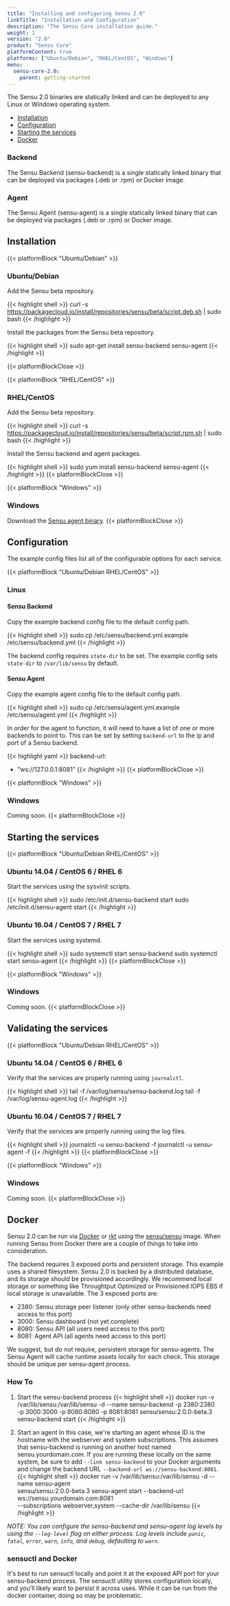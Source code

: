 ```yaml
---
title: "Installing and configuring Sensu 2.0"
linkTitle: "Installation and Configuration"
description: "The Sensu Core installation guide."
weight: 1
version: "2.0"
product: "Sensu Core"
platformContent: true
platforms: ["Ubuntu/Debian", "RHEL/CentOS", "Windows"]
menu:
  sensu-core-2.0:
    parent: getting-started
---
```


The Sensu 2.0 binaries are statically linked and can be deployed to any Linux or Windows operating system.

- [Installation](#installation)
- [Configuration](#configuration)
- [Starting the services](#starting-the-services)
- [Docker](#docker)

### Backend

The Sensu Backend (sensu-backend) is a single statically linked binary that can be deployed via packages (.deb or .rpm) or Docker image.

### Agent

The Sensu Agent (sensu-agent) is a single statically linked binary that can be deployed via packages (.deb or .rpm) or Docker image.

## Installation

{{< platformBlock "Ubuntu/Debian" >}}
### Ubuntu/Debian

Add the Sensu beta repository.

{{< highlight shell >}}
curl -s https://packagecloud.io/install/repositories/sensu/beta/script.deb.sh | sudo bash
{{< /highlight >}}

Install the packages from the Sensu beta repository.

{{< highlight shell >}}
sudo apt-get install sensu-backend sensu-agent
{{< /highlight >}}

{{< platformBlockClose >}}

{{< platformBlock "RHEL/CentOS" >}}
### RHEL/CentOS

Add the Sensu beta repository.

{{< highlight shell >}}
curl -s https://packagecloud.io/install/repositories/sensu/beta/script.rpm.sh | sudo bash
{{< /highlight >}}

Install the Sensu backend and agent packages.

{{< highlight shell >}}
sudo yum install sensu-backend sensu-agent
{{< /highlight >}}
{{< platformBlockClose >}}

{{< platformBlock "Windows" >}}
### Windows

Download the [Sensu agent binary](https://storage.googleapis.com/sensu-binaries/2.0.0-beta.4-1/windows/amd64/sensu-agent).
{{< platformBlockClose >}}

## Configuration

The example config files list all of the configurable options for each service.

{{< platformBlock "Ubuntu/Debian RHEL/CentOS" >}}
### Linux

#### Sensu Backend

Copy the example backend config file to the default config path.

{{< highlight shell >}}
sudo cp /etc/sensu/backend.yml.example /etc/sensu/backend.yml
{{< /highlight >}}

The backend config requires `state-dir` to be set. The example config sets `state-dir` to `/var/lib/sensu` by
default.

#### Sensu Agent

Copy the example agent config file to the default config path.

{{< highlight shell >}}
sudo cp /etc/sensu/agent.yml.example /etc/sensu/agent.yml
{{< /highlight >}}

In order for the agent to function, it will need to have a list of one or more backends to point to. This can be set
by setting `backend-url` to the ip and port of a Sensu backend.

{{< highlight yaml >}}
backend-url:
  - "ws://127.0.0.1:8081"
{{< /highlight >}}
{{< platformBlockClose >}}

{{< platformBlock "Windows" >}}
### Windows

Coming soon.
{{< platformBlockClose >}}

## Starting the services

{{< platformBlock "Ubuntu/Debian RHEL/CentOS" >}}
### Ubuntu 14.04 / CentOS 6 / RHEL 6

Start the services using the sysvinit scripts.

{{< highlight shell >}}
sudo /etc/init.d/sensu-backend start
sudo /etc/init.d/sensu-agent start
{{< /highlight >}}

### Ubuntu 16.04 / CentOS 7 / RHEL 7

Start the services using systemd.

{{< highlight shell >}}
sudo systemctl start sensu-backend
sudo systemctl start sensu-agent
{{< /highlight >}}
{{< platformBlockClose >}}

{{< platformBlock "Windows" >}}
### Windows

Coming soon.
{{< platformBlockClose >}}

## Validating the services

{{< platformBlock "Ubuntu/Debian RHEL/CentOS" >}}
### Ubuntu 14.04 / CentOS 6 / RHEL 6

Verify that the services are properly running using `journalctl`.

{{< highlight shell >}}
tail -f /var/log/sensu/sensu-backend.log
tail -f /var/log/sensu-agent.log
{{< /highlight >}}

### Ubuntu 16.04 / CentOS 7 / RHEL 7

Verify that the services are properly running using the log files.

{{< highlight shell >}}
journalctl -u sensu-backend -f
journalctl -u sensu-agent -f
{{< /highlight >}}
{{< platformBlockClose >}}

{{< platformBlock "Windows" >}}
### Windows

Coming soon.
{{< platformBlockClose >}}

## Docker

Sensu 2.0 can be run via [Docker](https://www.docker.com/) or [rkt](https://coreos.com/rkt) using the [sensu/sensu](https://hub.docker.com/r/sensu/sensu/) image. When running Sensu from Docker there are a couple of things to take into consideration.

The backend requires 3 exposed ports and persistent storage. This example uses a shared filesystem. Sensu 2.0 is backed by a distributed database, and its storage should be provisioned accordingly.  We recommend local storage or something like Throughtput Optimized or Provisioned IOPS EBS if local storage is unavailable.  The 3 exposed ports are:

- 2380: Sensu storage peer listener (only other sensu-backends need access to this port)
- 3000: Sensu dashboard (not yet complete)
- 8080: Sensu API (all users need access to this port)
- 8081: Agent API (all agents need access to this port)

We suggest, but do not require, persistent storage for sensu-agents. The Sensu Agent will cache runtime assets locally for each check. This storage should be unique per sensu-agent process.

### How To

1. Start the sensu-backend process
{{< highlight shell >}}
docker run -v /var/lib/sensu:/var/lib/sensu -d --name sensu-backend -p 2380:2380 \
-p 3000:3000 -p 8080:8080 -p 8081:8081 sensu/sensu:2.0.0-beta.3 sensu-backend start
{{< /highlight >}}

2. Start an agent
In this case, we're starting an agent whose ID is the hostname with the webserver and system subscriptions. This assumes that sensu-backend is running on another host named sensu.yourdomain.com. If you are running these locally on the same system, be sure to add `--link sensu-backend` to your Docker arguments and change the backend URL `--backend-url ws://sensu-backend:8081`.
{{< highlight shell >}}
docker run -v /var/lib/sensu:/var/lib/sensu -d --name sensu-agent \
sensu/sensu:2.0.0-beta.3 sensu-agent start --backend-url ws://sensu.yourdomain.com:8081 \
--subscriptions webserver,system --cache-dir /var/lib/sensu
{{< /highlight >}}

_NOTE: You can configure the sensu-backend and sensu-agent log levels by using the `--log-level` flag on either process. Log levels include `panic`, `fatal`, `error`, `warn`, `info`, and `debug`, defaulting to `warn`._

### sensuctl and Docker

It's best to run sensuctl locally and point it at the exposed API port for your sensu-backend process. The sensuctl utility stores configuration locally, and you'll likely want to persist it across uses. While it can be run from the docker container, doing so may be problematic.
